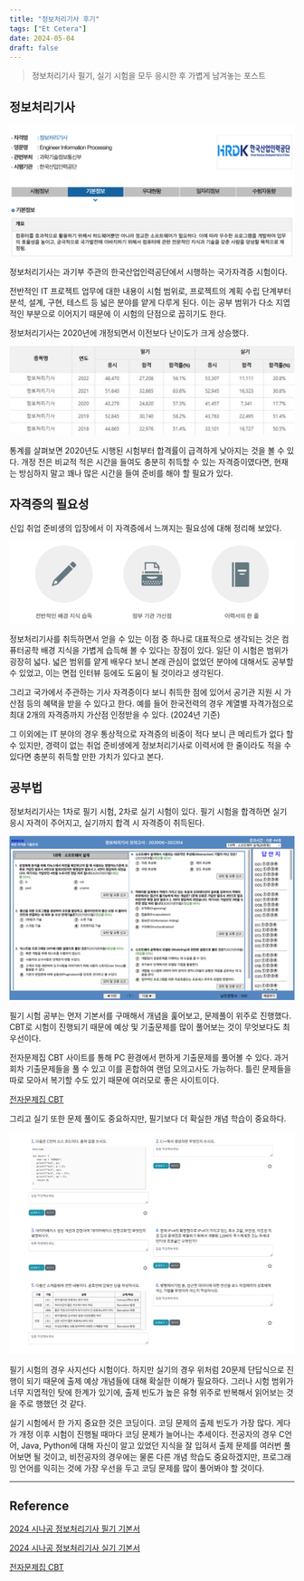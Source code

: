 ```yaml
---
title: "정보처리기사 후기"
tags: ["Et Cetera"]
date: 2024-05-04
draft: false
---
```


> 정보처리기사 필기, 실기 시험을 모두 응시한 후 가볍게 남겨놓는 포스트

## 정보처리기사

<img alt='c1' src='https://raw.githubusercontent.com/yhuj79/blog-assets/main/240504/c1.png'>

정보처리기사는 과기부 주관의 한국산업인력공단에서 시행하는 국가자격증 시험이다.

전반적인 IT 프로젝트 업무에 대한 내용이 시험 범위로, 프로젝트의 계획 수립 단계부터 분석, 설계, 구현, 테스트 등 넓은 분야를 얕게 다루게 된다. 이는 공부 범위가 다소 지엽적인 부분으로 이어지기 때문에 이 시험의 단점으로 꼽히기도 한다.

정보처리기사는 2020년에 개정되면서 이전보다 난이도가 크게 상승했다.

<img alt='c2' src='https://raw.githubusercontent.com/yhuj79/blog-assets/main/240504/c2.png'>

통계를 살펴보면 2020년도 시행된 시험부터 합격률이 급격하게 낮아지는 것을 볼 수 있다. 개정 전은 비교적 적은 시간을 들여도 충분히 취득할 수 있는 자격증이였다면, 현재는 방심하지 말고 꽤나 많은 시간을 들여 준비를 해야 할 필요가 있다.

## 자격증의 필요성

신입 취업 준비생의 입장에서 이 자격증에서 느껴지는 필요성에 대해 정리해 보았다.

<img alt='c3' src='https://raw.githubusercontent.com/yhuj79/blog-assets/main/240504/c3.png'>

정보처리기사를 취득하면서 얻을 수 있는 이점 중 하나로 대표적으로 생각되는 것은 컴퓨터공학 배경 지식을 가볍게 습득해 볼 수 있다는 장점이 있다. 일단 이 시험은 범위가 굉장히 넓다. 넓은 범위를 얕게 배우다 보니 본래 관심이 없었던 분야에 대해서도 공부할 수 있었고, 이는 면접 인터뷰 등에도 도움이 될 것이라고 생각된다.

그리고 국가에서 주관하는 기사 자격증이다 보니 취득한 점에 있어서 공기관 지원 시 가산점 등의 혜택을 받을 수 있다고 한다. 예를 들어 한국전력의 경우 계열별 자격가점으로 최대 2개의 자격증까지 가산점 인정받을 수 있다. (2024년 기준)

그 이외에는 IT 분야의 경우 통상적으로 자격증의 비중이 적다 보니 큰 메리트가 없다 할 수 있지만, 경력이 없는 취업 준비생에게 정보처리기사로 이력서에 한 줄이라도 적을 수 있다면 충분히 취득할 만한 가치가 있다고 본다.

## 공부법

정보처리기사는 1차로 필기 시험, 2차로 실기 시험이 있다. 필기 시험을 합격하면 실기 응시 자격이 주어지고, 실기까지 합격 시 자격증이 취득된다.

<img alt='c4' src='https://raw.githubusercontent.com/yhuj79/blog-assets/main/240504/c4.png'>

필기 시험 공부는 먼저 기본서를 구매해서 개념을 훑어보고, 문제풀이 위주로 진행했다. CBT로 시험이 진행되기 때문에 예상 및 기출문제를 많이 풀어보는 것이 무엇보다도 최우선이다.

전자문제집 CBT 사이트를 통해 PC 환경에서 편하게 기출문제를 풀어볼 수 있다. 과거 회차 기출문제들을 풀 수 있고 이를 혼합하여 랜덤 모의고사도 가능하다. 틀린 문제들을 따로 모아서 복기할 수도 있기 때문에 여러모로 좋은 사이트이다.

[전자문제집 CBT](https://www.comcbt.com)

그리고 실기 또한 문제 풀이도 중요하지만, 필기보다 더 확실한 개념 학습이 중요하다.

<img alt='c5' src='https://raw.githubusercontent.com/yhuj79/blog-assets/main/240504/c5.png'>

필기 시험의 경우 사지선다 시험이다. 하지만 실기의 경우 위처럼 20문제 단답식으로 진행이 되기 때문에 출제 예상 개념들에 대해 확실한 이해가 필요하다. 그러나 시험 범위가 너무 지엽적인 탓에 한계가 있기에, 출제 빈도가 높은 유형 위주로 반복해서 읽어보는 것을 주로 행했던 것 같다.

실기 시험에서 한 가지 중요한 것은 코딩이다. 코딩 문제의 출제 빈도가 가장 많다. 게다가 개정 이후 시험이 진행될 때마다 코딩 문제가 늘어나는 추세이다. 전공자의 경우 C언어, Java, Python에 대해 자신이 알고 있었던 지식을 잘 입혀서 출제 문제를 여러번 풀어보면 될 것이고, 비전공자의 경우에는 물론 다른 개념 학습도 중요하겠지만, 프로그래밍 언어를 익히는 것에 가장 우선을 두고 코딩 문제를 많이 풀어봐야 할 것이다.

---

## Reference

[2024 시나공 정보처리기사 필기 기본서](https://www.gilbut.co.kr/book/view?bookcode=BN003879)

[2024 시나공 정보처리기사 실기 기본서](https://www.gilbut.co.kr/book/view?bookcode=BN003987)

[전자문제집 CBT](https://www.comcbt.com)
